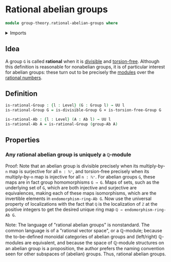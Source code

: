# Rational abelian groups

```agda
module group-theory.rational-abelian-groups where
```

<details><summary>Imports</summary>

```agda
open import elementary-number-theory.ring-of-rational-numbers

open import foundation.cartesian-product-types
open import foundation.dependent-pair-types
open import foundation.universe-levels

open import group-theory.abelian-groups
open import group-theory.divisible-groups
open import group-theory.groups
open import group-theory.torsion-free-groups
open import group-theory.trivial-groups
open import group-theory.trivial-subgroups
```

</details>

## Idea

A group `G` is called **rational** when it is
[divisible](group-theory.divisible-groups.md) and
[torsion-free](group-theory.torsion-free-groups.md). Although this definition is
reasonable for nonabelian groups, it is of particular interest for abelian
groups: these turn out to be precisely the
[modules](linear-algebra.left-modules-rings.md) over the
[rational numbers](elementary-number-theory.ring-of-rational-numbers.md).

## Definition

```agda
is-rational-Group : {l : Level} (G : Group l) → UU l
is-rational-Group G = is-divisible-Group G × is-torsion-free-Group G

is-rational-Ab : {l : Level} (A : Ab l) → UU l
is-rational-Ab A = is-rational-Group (group-Ab A)
```

## Properties

### Any rational abelian group is uniquely a `ℚ`-module

Proof: Note that an abelian group is divisible precisely when its
multiply-by-`n` map is surjective for all `n : ℕ⁺`, and torsion-free precisely
when its multiply-by-`n` map is injective for all `n : ℕ⁺`. For abelian groups
`G`, these maps are in fact group homomorphisms `G → G`. Maps of sets, such as
the underlying set of `G`, which are both injective and surjective are
equivalences, making each of these maps isomorphisms, which are the invertible
elements in `endomorphism-ring-Ab G`. Now use the universal property of
localizations with the fact that `ℚ` is the localization of `ℤ` at the positive
integers to get the desired unique ring map `ℚ → endomorphism-ring-Ab G`.

Note: The language of "rational abelian groups" is nonstandard. The common
language is of a "rational vector space", or a ℚ-module; because the
to-be-defined monoidal categories of abelian groups and (left/right) ℚ-modules
are equivalent, and because the space of ℚ-module structures on an abelian group
is a proposition, the author prefers the naming convention seen for other
subspaces of (abelian) groups. Thus, rational abelian groups.
